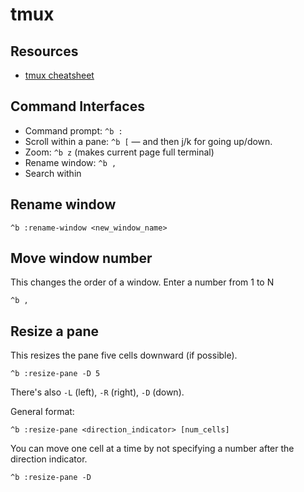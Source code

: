# tmux

## Resources

* [tmux cheatsheet](https://gist.github.com/andreyvit/2921703)

## Command Interfaces

* Command prompt: `^b :`
* Scroll within a pane: `^b [` — and then j/k for going up/down.
* Zoom: `^b z` (makes current page full terminal)
* Rename window: `^b ,`
* Search within 

## Rename window

```
^b :rename-window <new_window_name>
```

## Move window number

This changes the order of a window. Enter a number from 1 to N

```
^b ,
```


## Resize a pane

This resizes the pane five cells downward (if possible).
```
^b :resize-pane -D 5
```

There's also `-L` (left), `-R` (right), `-D` (down).

General format:

```
^b :resize-pane <direction_indicator> [num_cells]
```

You can move one cell at a time by not specifying a number after the direction indicator.
```
^b :resize-pane -D
